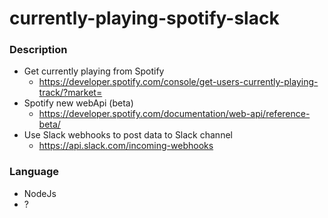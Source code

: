 # currently-playing-spotify-slack

### Description
- Get currently playing from Spotify
  - https://developer.spotify.com/console/get-users-currently-playing-track/?market=
- Spotify new webApi (beta)
  - https://developer.spotify.com/documentation/web-api/reference-beta/
- Use Slack webhooks to post data to Slack channel
  - https://api.slack.com/incoming-webhooks

### Language
- NodeJs
- ?
